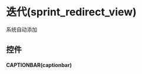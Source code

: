 # 迭代(sprint_redirect_view)  <!-- {docsify-ignore-all} -->


系统自动添加




## 控件
#### CAPTIONBAR(captionbar)



<script>
 const { createApp } = Vue
  createApp({
    data() {
      return {

      }
    }
  }).use(ElementPlus).mount('#app')
</script>